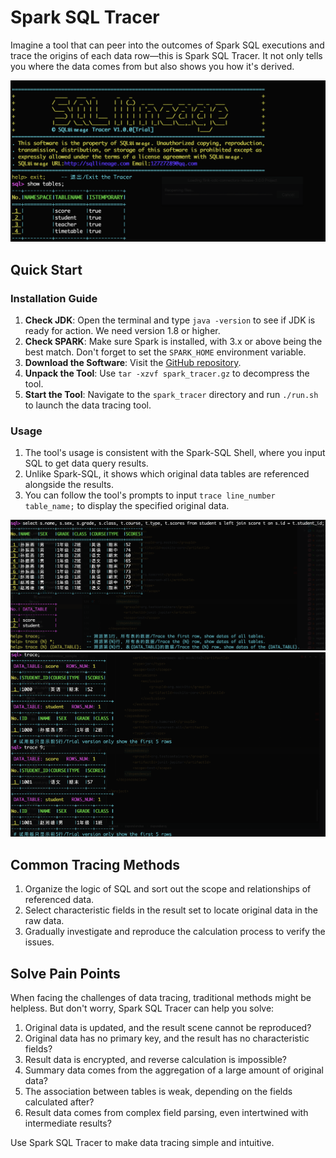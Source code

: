 # Spark SQL Tracer
Imagine a tool that can peer into the outcomes of Spark SQL executions and trace the origins of each data row—this is Spark SQL Tracer. It not only tells you where the data comes from but also shows you how it's derived.

![My Image](img/11.png)

## Quick Start

### Installation Guide
1. **Check JDK**: Open the terminal and type `java -version` to see if JDK is ready for action. We need version 1.8 or higher.
2. **Check SPARK**: Make sure Spark is installed, with 3.x or above being the best match. Don't forget to set the `SPARK_HOME` environment variable.
3. **Download the Software**: Visit the [GitHub repository](https://github.com/sqllineages/spark_sql_tracer).
4. **Unpack the Tool**: Use `tar -xzvf spark_tracer.gz` to decompress the tool.
5. **Start the Tool**: Navigate to the `spark_tracer` directory and run `./run.sh` to launch the data tracing tool.

### Usage

1. The tool's usage is consistent with the Spark-SQL Shell, where you input SQL to get data query results.
2. Unlike Spark-SQL, it shows which original data tables are referenced alongside the results.
3. You can follow the tool's prompts to input `trace line_number table_name;` to display the specified original data.

![My Image](img/22.png)
![My Image](img/33.png)

## Common Tracing Methods

1. Organize the logic of SQL and sort out the scope and relationships of referenced data.
2. Select characteristic fields in the result set to locate original data in the raw data.
3. Gradually investigate and reproduce the calculation process to verify the issues.

## Solve Pain Points

When facing the challenges of data tracing, traditional methods might be helpless. But don't worry, Spark SQL Tracer can help you solve:

1. Original data is updated, and the result scene cannot be reproduced?
2. Original data has no primary key, and the result has no characteristic fields?
3. Result data is encrypted, and reverse calculation is impossible?
4. Summary data comes from the aggregation of a large amount of original data?
5. The association between tables is weak, depending on the fields calculated after?
6. Result data comes from complex field parsing, even intertwined with intermediate results?

Use Spark SQL Tracer to make data tracing simple and intuitive.

